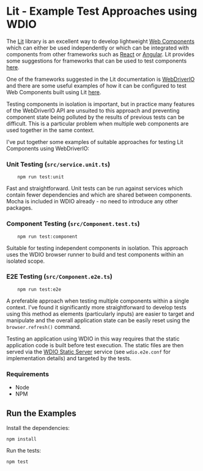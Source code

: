 # Lit - Example Test Approaches using WDIO

The [Lit](https://lit.dev) library is an excellent way to develop lightweight [Web Components](https://developer.mozilla.org/en-US/docs/Web/API/Web_components) which can either be used independently or which can be integrated with components from other frameworks such as [React](https://react.dev/) or [Angular](https://www.angular.io/). Lit provides some suggestions for frameworks that can be used to test components [here](https://lit.dev/docs/tools/testing/).

One of the frameworks suggested in the Lit documentation is [WebDriverIO](https://webdriver.io/) and there are some useful examples of how it can be configured to test Web Components built using Lit [here](https://webdriver.io/docs/component-testing/lit).

Testing components in isolation is important, but in practice many features of the WebDriverIO API are unsuited to this approach and preventing component state being polluted by the results of previous tests can be difficult. This is a particular problem when multiple web components are used together in the same context.

I've put together some examples of suitable approaches for testing Lit Components using WebDriverIO:

### Unit Testing (`src/service.unit.ts`)

        npm run test:unit

Fast and straightforward. Unit tests can be run against services which contain fewer dependencies and which are shared between components. Mocha is included in WDIO already - no need to introduce any other packages.

### Component Testing (`src/Component.test.ts`)

        npm run test:component

Suitable for testing independent components in isolation. This approach uses the WDIO browser runner to build and test components within an isolated scope.

### E2E Testing (`src/Component.e2e.ts`)

        npm run test:e2e

A preferable approach when testing multiple components within a single context. I've found it significantly more straightforward to develop tests using this method as elements (particularly inputs) are easier to target and manipulate and the overall application state can be easily reset using the `browser.refresh()` command.

Testing an application using WDIO in this way requires that the static application code is built before test execution. The static files are then served via the [WDIO Static Server](https://webdriver.io/docs/static-server-service/) service (see `wdio.e2e.conf` for implementation details) and targeted by the tests.

### Requirements

- Node
- NPM

## Run the Examples

Install the dependencies:

    npm install

Run the tests:

    npm test
